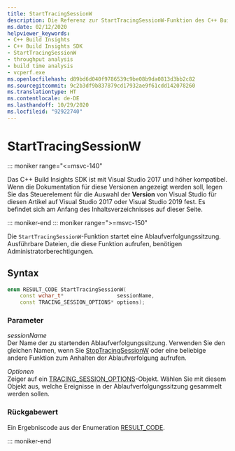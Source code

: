 ```yaml
---
title: StartTracingSessionW
description: Die Referenz zur StartTracingSessionW-Funktion des C++ Build Insights SDK.
ms.date: 02/12/2020
helpviewer_keywords:
- C++ Build Insights
- C++ Build Insights SDK
- StartTracingSessionW
- throughput analysis
- build time analysis
- vcperf.exe
ms.openlocfilehash: d89bd6d040f9786539c9be08b9da0813d3bb2c82
ms.sourcegitcommit: 9c2b3df9b837879cd17932ae9f61cdd142078260
ms.translationtype: HT
ms.contentlocale: de-DE
ms.lasthandoff: 10/29/2020
ms.locfileid: "92922740"
---
```

# <a name="starttracingsessionw"></a>StartTracingSessionW

::: moniker range="<=msvc-140"

Das C++ Build Insights SDK ist mit Visual Studio 2017 und höher kompatibel. Wenn die Dokumentation für diese Versionen angezeigt werden soll, legen Sie das Steuerelement für die Auswahl der **Version** von Visual Studio für diesen Artikel auf Visual Studio 2017 oder Visual Studio 2019 fest. Es befindet sich am Anfang des Inhaltsverzeichnisses auf dieser Seite.

::: moniker-end
::: moniker range=">=msvc-150"

Die `StartTracingSessionW`-Funktion startet eine Ablaufverfolgungssitzung. Ausführbare Dateien, die diese Funktion aufrufen, benötigen Administratorberechtigungen.

## <a name="syntax"></a>Syntax

```cpp
enum RESULT_CODE StartTracingSessionW(
    const wchar_t*                 sessionName,
    const TRACING_SESSION_OPTIONS* options);
```

### <a name="parameters"></a>Parameter

*sessionName*\
Der Name der zu startenden Ablaufverfolgungssitzung. Verwenden Sie den gleichen Namen, wenn Sie [StopTracingSessionW](stop-tracing-session-w.md) oder eine beliebige andere Funktion zum Anhalten der Ablaufverfolgung aufrufen.

*Optionen*\
Zeiger auf ein [TRACING_SESSION_OPTIONS](../other-types/tracing-session-options-struct.md)-Objekt. Wählen Sie mit diesem Objekt aus, welche Ereignisse in der Ablaufverfolgungssitzung gesammelt werden sollen.

### <a name="return-value"></a>Rückgabewert

Ein Ergebniscode aus der Enumeration [RESULT_CODE](../other-types/result-code-enum.md).

::: moniker-end
